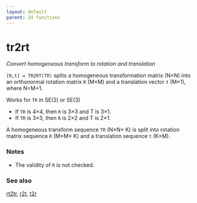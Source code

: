 ```yaml
---
layout: default
parent: 2d functions
---
```

# tr2rt
_Convert homogeneous transform to rotation and translation_


```[R,t] = TR2RT(TR)``` splits a homogeneous transformation matrix (N&times;N) into an
orthonormal rotation matrix `R` (M&times;M) and a translation vector `t` (M&times;1), where
N=M+1.


Works for `TR` in SE(2) or SE(3)
* If `TR` is 4&times;4, then `R` is 3&times;3 and T is 3&times;1.
* If `TR` is 3&times;3, then `R` is 2&times;2 and T is 2&times;1.



A homogeneous transform sequence `TR` (N&times;N&times; K) is split into rotation matrix
sequence `R` (M&times;M&times; K) and a translation sequence `t` (K&times;M).
### Notes
* The validity of `R` is not checked.

### See also

[rt2tr](rt2tr.md), [r2t](r2t.md), [t2r](t2r.md)
